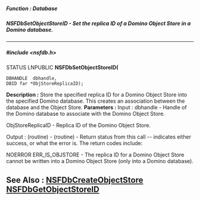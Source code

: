 ##### Function : Database
##### NSFDbSetObjectStoreID - Set the replica ID of a Domino Object Store in a Domino database.
---
##### #include <nsfdb.h>
STATUS LNPUBLIC **NSFDbSetObjectStoreID(**

	DBHANDLE  dbhandle,
	DBID far *ObjStoreReplicaID);
**Description :**
Store the specified replica ID for a Domino Object Store into the specified 
Domino database.  This creates an association between the database and the 
Object Store.
**Parameters :**
Input :
dbhandle  -  Handle of the Domino database to associate with the Domino Object Store.

ObjStoreReplicaID  -  Replica ID of the Domino Object Store.

Output :
(routine)  -  (routine)  -  Return status from this call -- indicates either success, or what the error is.  The return codes include:

NOERROR
ERR_IS_OBJSTORE - The replica ID for a Domino Object Store cannot be written into a Domino Object Store (only into a Domino database).


**See Also :**
[NSFDbCreateObjectStore](D:/md_files/NSFDbCreateObjectStore.md)
[NSFDbGetObjectStoreID](D:/md_files/NSFDbGetObjectStoreID.md)
---
